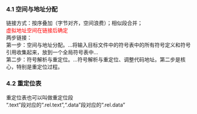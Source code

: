 ### 4.1 空间与地址分配
链接方式：按序叠加（字节对齐，空间浪费）；相似段合并；<br/>
<font color='red'>虚拟地址空间在链接后确定</font><br/>
两步链接：<br/>
第一步：空间与地址分配。...将输入目标文件中的符号表中的所有符号定义和符号引用收集起来，放到一个全局符号表中...<br/>
第二步：符号解析与重定位。...符号解析与重定位、调整代码地址。第二步是核心，特别是重定位过程。<br/>
### 4.2 重定位表
重定位表也可以叫做重定位段<br/>
“.text”段对应的“.rel.text”,“.data”段对应的“.rel.data”<br/>

